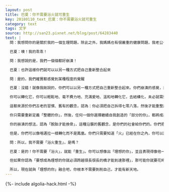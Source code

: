 ```yaml
---
layout: post
title: 巴夏：你不需要浴火就可重生
key: 20180110_text_巴夏：你不需要浴火就可重生
category: text
tags: 文字
source: http://san23.pixnet.net/blog/post/64283440
text: |
  問：我想問你的是關於我的一個生理問題，除此之外，我媽媽也有很嚴重的健康問題，我老公也是⋯所以我想

  巴夏：噢！我的乖乖！

  問：我想說的是，我們一個個都好崩潰！

  巴夏：也許這樣你們就可以以另一種方式把自己重新整合起來

  問：是的，我們確實都感覺到某種程度的覺醒

  巴夏：沒錯！就像我剛說的，你們可以以另一種方式把自己重新整合起來。你們崩潰的感覺，來源於你們社會的一個古老習慣，認為：要想以自己所希望的方式重新整合自己，那你必須得先摧毀原先的結構。但是，你們不需要這麼做

  你可以轉化它，你可以輕鬆地、毫不費力地、充滿愛地、溫和地轉化它，去結構化，未必就需要先毀滅，你不需要經歷崩潰，分解舊有的觀念，才能重新組合出新的觀念

  這都來源於你們古老的習慣、舊有的觀念，認為：你必須把自己拆得七零八落，然後才能重整旗鼓，你不需要把自己拆解成多塊，然後才能分析自己的每一部分，你只需要知道你是圓滿完整的，並以這種狀態去行動（運作）

  你只需要重新定義「整體的你」，然後，任何一個你選擇繼續自我創造的「部分的你」，都將成為「整體的你」的一部分，並且也會被重新定義。

  你的崩潰的想法，認為「脫胎才能換骨」，這種沿襲的舊觀念，是你們的社會給你們的。你們把它稱之為：鳳凰綜合症，認為你需要浴火為灰，然後再從死灰中升起

  但是，你們可以像喀邁拉一樣轉化而不是鳳凰。你們只需要知道「火」已經在你之內，你可以讓這火轉化你，而不是毀滅你。

  問：所以，我不需要「浴火重生」，是嗎？

  巴夏：是的！你不需要「浴火」，就能「重生」。你可以想像出「理想的你」，並且表現得像他一樣（模仿他的思言行），然後，你就會變成他，擁有他的生活方式和其他的所有一切。

  但如果你認為「要想成為理想的你就必須跨越很長很長的橋才能到達那裡」，那可能你就要花時間和精力，嘎吱嘎吱走過這座橋。

  所以，現在就與「理想的你」融合吧，你根本不需要剝削自己，才能有新天地。
---
```


{%- include algolia-hack.html -%}
